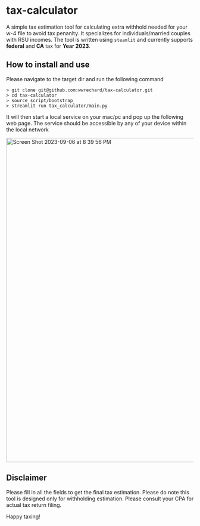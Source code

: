 # tax-calculator
A simple tax estimation tool for calculating extra withhold needed for your w-4 file to avoid tax penanlty. It specializes for individuals/married couples with RSU incomes. The tool is written using `steamlit` and currently supports __federal__ and __CA__ tax for __Year 2023__.

## How to install and use 
Please navigate to the target dir and run the following command
```
> git clone git@github.com:wwrechard/tax-calculator.git
> cd tax-calculator
> source script/bootstrap
> streamlit run tax_calculator/main.py
```
It will then start a local service on your mac/pc and pop up the following web page. The service should be accessible by any of your device within the local network

<img width="869" alt="Screen Shot 2023-09-06 at 8 39 56 PM" src="https://github.com/wwrechard/tax-calculator/assets/8441202/b54edecb-d487-4cac-8b7d-d684cc4f047b">

## Disclaimer
Please fill in all the fields to get the final tax estimation. Please do note this tool is designed only for withholding estimation. Please consult your CPA for actual tax return filing. 

Happy taxing!



